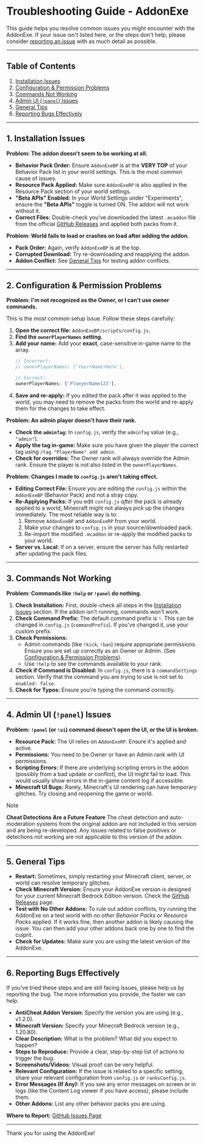 # Troubleshooting Guide - AddonExe

This guide helps you resolve common issues you might encounter with the AddonExe. If your issue isn't listed here, or the steps don't help, please consider [reporting an issue](https://github.com/SjnExe/AddonExe/issues) with as much detail as possible.

---

## Table of Contents

1. [Installation Issues](#1-installation-issues)
2. [Configuration & Permission Problems](#2-configuration--permission-problems)
3. [Commands Not Working](#3-commands-not-working)
4. [Admin UI (`!panel`) Issues](#4-admin-ui-panel-issues)
5. [General Tips](#5-general-tips)
6. [Reporting Bugs Effectively](#6-reporting-bugs-effectively)

---

## 1. Installation Issues

**Problem: The addon doesn't seem to be working at all.**

- **Behavior Pack Order:** Ensure `AddonExeBP` is at the **VERY TOP** of your Behavior Pack list in your world settings. This is the most common cause of issues.
- **Resource Pack Applied:** Make sure `AddonExeRP` is also applied in the Resource Pack section of your world settings.
- **"Beta APIs" Enabled:** In your World Settings under "Experiments", ensure the **"Beta APIs"** toggle is turned ON. The addon will not work without it.
- **Correct Files:** Double-check you've downloaded the latest `.mcaddon` file from the official [GitHub Releases](https://github.com/SjnExe/AddonExe/releases) and applied both packs from it.

**Problem: World fails to load or crashes on load after adding the addon.**

- **Pack Order:** Again, verify `AddonExeBP` is at the top.
- **Corrupted Download:** Try re-downloading and reapplying the addon.
- **Addon Conflict:** See [General Tips](#5-general-tips) for testing addon conflicts.

---

## 2. Configuration & Permission Problems

**Problem: I'm not recognized as the Owner, or I can't use owner commands.**

This is the most common setup issue. Follow these steps carefully:
1.  **Open the correct file:** `AddonExeBP/scripts/config.js`.
2.  **Find the `ownerPlayerNames` setting.**
3.  **Add your name:** Add your **exact**, case-sensitive in-game name to the array.
    ```javascript
    // Incorrect:
    // ownerPlayerNames: ['Your•Name•Here'],

    // Correct:
    ownerPlayerNames: ['PlaeyerName123'],
    ```
4.  **Save and re-apply:** If you edited the pack after it was applied to the world, you may need to remove the packs from the world and re-apply them for the changes to take effect.

**Problem: An admin player doesn't have their rank.**

- **Check the `adminTag`:** In `config.js`, verify the `adminTag` value (e.g., `"admin"`).
- **Apply the tag in-game:** Make sure you have given the player the correct tag using `/tag "PlayerName" add admin`.
- **Check for overrides:** The Owner rank will always override the Admin rank. Ensure the player is not also listed in the `ownerPlayerNames`.

**Problem: Changes I made to `config.js` aren't taking effect.**

- **Editing Correct File:** Ensure you are editing the `config.js` within the `AddonExeBP` (Behavior Pack) and not a stray copy.
- **Re-Applying Packs:** If you edit `config.js` *after* the pack is already applied to a world, Minecraft might not always pick up the changes immediately. The most reliable way is to:
  1. Remove `AddonExeBP` and `AddonExeRP` from your world.
  2. Make your changes to `config.js` in your source/downloaded pack.
  3. Re-import the modified `.mcaddon` or re-apply the modified packs to your world.
- **Server vs. Local:** If on a server, ensure the server has fully restarted after updating the pack files.

---

## 3. Commands Not Working

**Problem: Commands like `!help` or `!panel` do nothing.**

1.  **Check Installation:** First, double-check all steps in the [Installation Issues](#1-installation-issues) section. If the addon isn't running, commands won't work.
2.  **Check Command Prefix:** The default command prefix is `!`. This can be changed in `config.js` (`commandPrefix`). If you've changed it, use your custom prefix.
3.  **Check Permissions:**
    - Admin commands (like `!kick`, `!ban`) require appropriate permissions. Ensure you are set up correctly as an Owner or Admin. (See [Configuration & Permission Problems](#2-configuration--permission-problems)).
    - Use `!help` to see the commands available to your rank.
4.  **Check if Command is Disabled:** In `config.js`, there is a `commandSettings` section. Verify that the command you are trying to use is not set to `enabled: false`.
5.  **Check for Typos:** Ensure you're typing the command correctly.

---

## 4. Admin UI (`!panel`) Issues

**Problem: `!panel` (or `!ui`) command doesn't open the UI, or the UI is broken.**

- **Resource Pack:** The UI relies on `AddonExeRP`. Ensure it's applied and active.
- **Permissions:** You need to be Owner or have an Admin rank with UI permissions.
- **Scripting Errors:** If there are underlying scripting errors in the addon (possibly from a bad update or conflict), the UI might fail to load. This would usually show errors in the in-game content log if accessible.
- **Minecraft UI Bugs:** Rarely, Minecraft's UI rendering can have temporary glitches. Try closing and reopening the game or world.

> [!NOTE]
> **Cheat Detections Are a Future Feature**
> The cheat detection and auto-moderation systems from the original addon are not included in this version and are being re-developed. Any issues related to false positives or detections not working are not applicable to this version of the addon.

---

## 5. General Tips

- **Restart:** Sometimes, simply restarting your Minecraft client, server, or world can resolve temporary glitches.
- **Check Minecraft Version:** Ensure your AddonExe version is designed for your current Minecraft Bedrock Edition version. Check the [GitHub Releases](https://github.com/SjnExe/AddonExe/releases) page.
- **Test with No Other Addons:** To rule out addon conflicts, try running the AddonExe on a test world with *no other Behavior Packs or Resource Packs* applied. If it works fine, then another addon is likely causing the issue. You can then add your other addons back one by one to find the culprit.
- **Check for Updates:** Make sure you are using the latest version of the AddonExe.

---

## 6. Reporting Bugs Effectively

If you've tried these steps and are still facing issues, please help us by reporting the bug. The more information you provide, the faster we can help.

- **AntiCheat Addon Version:** Specify the version you are using (e.g., v1.2.0).
- **Minecraft Version:** Specify your Minecraft Bedrock version (e.g., 1.20.80).
- **Clear Description:** What is the problem? What did you expect to happen?
- **Steps to Reproduce:** Provide a clear, step-by-step list of actions to trigger the bug.
- **Screenshots/Videos:** Visual proof can be very helpful.
- **Relevant Configuration:** If the issue is related to a specific setting, share your relevant configuration from `config.js` or `ranksConfig.js`.
- **Error Messages (If Any):** If you see any error messages on screen or in logs (like the Content Log viewer if you have access), please include them.
- **Other Addons:** List any other behavior packs you are using.

**Where to Report:** [GitHub Issues Page](https://github.com/SjnExe/AddonExe/issues)

---

Thank you for using the AddonExe!
